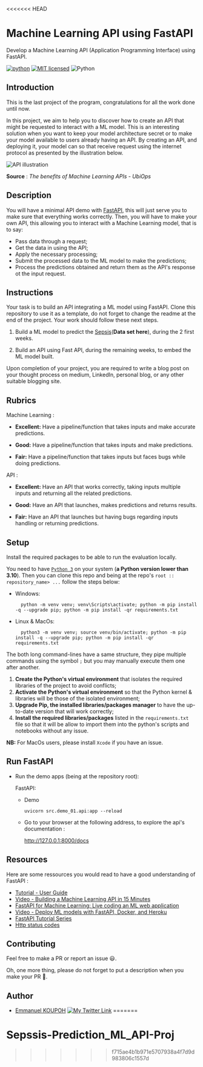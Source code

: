 <<<<<<< HEAD
# Machine Learning API using FastAPI
Develop a Machine Learning API (Application Programming Interface) using FastAPI.

[![python](https://img.shields.io/badge/Python-3776AB?style=for-the-badge&logo=python&logoColor=white)](https://img.shields.io/badge/Python-3776AB?style=for-the-badge&logo=python&logoColor=white)
[![MIT licensed](https://img.shields.io/badge/license-mit-blue?style=for-the-badge&logo=appveyor)](./LICENSE)
![Python](https://img.shields.io/badge/python-3.9-blue.svg)

## Introduction

This is the last project of the program, congratulations for all the work done until now.

In this project, we aim to help you to discover how to create an API that might be requested to interact with a ML model. This is an interesting solution when you want to keep your model architecture secret or to make your model available to users already having an API. By creating an API, and deploying it, your model can so that receive request using the internet protocol as presented by the illustration below.

![API illustration](https://lh3.googleusercontent.com/-qVJ4ZsbjsmH6CnYbojsAR4ImyHV8yxsFVinunH-pX7VCapGvufcXiPak6YVKIrj9ZdiCHwK5UFtQW8yuU5t83pz6fbqN1F2p74OWuT5dObCPnTBuCYr_P1mUg8arbP0WuEt7j_A)

**Source** : *The benefits of Machine Learning APIs - UbiOps*


## Description

<!-- 
[FastAPI](https://fastapi.tiangolo.com/) # 
-->

You will have a minimal API demo with [FastAPI](https://fastapi.tiangolo.com/), this will just serve you to make sure that everything works correctly. Then, you will have to make your own API, this allowing you to interact with a Machine Learning model, that is to say:
- Pass data through a request;
- Get the data in using the API;
- Apply the necessary processing;
- Submit the processed data to the ML model to make the predictions;
- Process the predictions obtained and return them as the API's response ot the input request.

## Instructions

Your task is to build an API integrating a ML model using FastAPI.
Clone this repository to use it as a template, do not forget to change the readme at the end of the project.
Your work should follow these next steps.

1.  Build a ML model to predict the [Sepsis](https://www.kaggle.com/datasets/chaunguynnghunh/sepsis?select=README.md)(**Data set here**), during the 2 first weeks. 

2.  Build an API using Fast API, during the remaining weeks, to embed the ML model built.


Upon completion of your project, you are required to write a blog post
on your thought process on medium, LinkedIn, personal blog, or any other
suitable blogging site.

## Rubrics

Machine Learning :

-   **Excellent:** Have a pipeline/function that takes inputs and make accurate predictions.

-   **Good:** Have a pipeline/function that takes inputs and make predictions.

-   **Fair:** Have a pipeline/function that takes inputs but faces bugs while doing predictions.

API :

-   **Excellent:** Have an API that works correctly, taking inputs multiple inputs and returning all the related predictions.

-   **Good:** Have an API that launches, makes predictions and returns results.

-   **Fair:** Have an API that launches but having bugs regarding inputs handling or returning predictions.

## Setup

Install the required packages to be able to run the evaluation locally.

You need to have [`Python 3`](https://www.python.org/) on your system (**a Python version lower than 3.10**). Then you can clone this repo and being at the repo's `root :: repository_name> ...`  follow the steps below:

- Windows:
        
        python -m venv venv; venv\Scripts\activate; python -m pip install -q --upgrade pip; python -m pip install -qr requirements.txt  

- Linux & MacOs:
        
        python3 -m venv venv; source venv/bin/activate; python -m pip install -q --upgrade pip; python -m pip install -qr requirements.txt  

The both long command-lines have a same structure, they pipe multiple commands using the symbol ` ; ` but you may manually execute them one after another.

1. **Create the Python's virtual environment** that isolates the required libraries of the project to avoid conflicts;
2. **Activate the Python's virtual environment** so that the Python kernel & libraries will be those of the isolated environment;
3. **Upgrade Pip, the installed libraries/packages manager** to have the up-to-date version that will work correctly;
4. **Install the required libraries/packages** listed in the `requirements.txt` file so that it will be allow to import them into the python's scripts and notebooks without any issue.

**NB:** For MacOs users, please install `Xcode` if you have an issue.

## Run FastAPI

- Run the demo apps (being at the repository root):
        
  FastAPI:
    
    - Demo

          uvicorn src.demo_01.api:app --reload 

    <!-- - Salary prediction

          uvicorn src.salary.api:app --reload  -->


  - Go to your browser at the following address, to explore the api's documentation :
        
      http://127.0.0.1:8000/docs


<!-- ## Screenshots

<table>
    <tr>
        <th>FastAPI</th>
        <th>FastAPI</th>
    </tr>
    <tr>
        <td><img src="./screenshots/.png"/></td>
        <td><img src="./screenshots/.png"/></td>
    </tr>
</table> -->


## Resources
Here are some ressources you would read to have a good understanding of FastAPI :
- [Tutorial - User Guide](https://fastapi.tiangolo.com/tutorial/)
- [Video - Building a Machine Learning API in 15 Minutes ](https://youtu.be/C82lT9cWQiA)
- [FastAPI for Machine Learning: Live coding an ML web application](https://www.youtube.com/watch?v=_BZGtifh_gw)
- [Video - Deploy ML models with FastAPI, Docker, and Heroku ](https://www.youtube.com/watch?v=h5wLuVDr0oc)
- [FastAPI Tutorial Series](https://www.youtube.com/watch?v=tKL6wEqbyNs&list=PLShTCj6cbon9gK9AbDSxZbas1F6b6C_Mx)
- [Http status codes](https://www.linkedin.com/feed/update/urn:li:activity:7017027658400063488?utm_source=share&utm_medium=member_desktop)





## Contributing

Feel free to make a PR or report an issue 😃.

Oh, one more thing, please do not forget to put a description when you make your PR 🙂.

## Author

- [Emmanuel KOUPOH](https://www.linkedin.com/in/esa%C3%AFe-alain-emmanuel-dina-koupoh-7b974a17a/)
[![My Twitter Link](https://img.shields.io/twitter/follow/emmanuelkoupoh?style=social)](https://twitter.com/emmanuelkoupoh)
=======
# Sepssis-Prediction_ML_API-Proj
>>>>>>> f715ae4b1b971e5707938a4f7d9d983806c1557d
